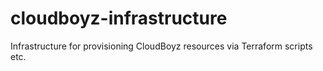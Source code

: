 # cloudboyz-infrastructure
Infrastructure for provisioning CloudBoyz resources via Terraform scripts etc. 
